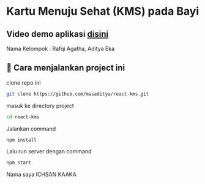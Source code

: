 # Kartu Menuju Sehat (KMS) pada Bayi

## Video demo aplikasi [disini](https://streamable.com/bzqd0c)

Nama Kelompok : Rafqi Agatha, Aditya Eka

## :book: Cara menjalankan project ini

clone repo ini

```bash
git clone https://github.com/masaditya/react-kms.git
```

masuk ke directory project

```bash
cd react-kms
```

Jalankan command

```bash
npm install
```

Lalu run server dengan command

```bash
npm start
```
Nama saya ICHSAN KAAKA
